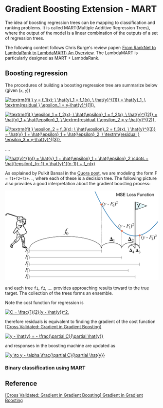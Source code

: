 
# Gradient Boosting Extension - MART


Tne idea of boosting regression trees can be mapping to classification and ranking problems. It is called MART(Multiple Additive Regression Trees), where the output of the model is a linear combination of the outputs of a set of regression trees.

The following content follows Chris Burge's review paper: [From RankNet to LambdaRank to LambdaMART: An Overview](https://www.microsoft.com/en-us/research/uploads/prod/2016/02/MSR-TR-2010-82.pdf). The LambdaMART is particularly designed as MART + LambdaRank.

## Boosting regression

The procedures of building a boosting regression tree are summarize below (given (`x`, `y`))

<a href="https://www.codecogs.com/eqnedit.php?latex=\textrm{fit&space;}&space;y&space;=&space;f_1(x);&space;\&space;\hat{y}_1&space;=&space;f_1(x),&space;\&space;\hat{y}^{(1)}&space;=&space;\hat{y}_1,&space;\&space;\textrm{residual&space;}&space;\epsilon_1&space;=&space;y-\hat{y}^{(1)}," target="_blank"><img src="https://latex.codecogs.com/gif.latex?\textrm{fit&space;}&space;y&space;=&space;f_1(x);&space;\&space;\hat{y}_1&space;=&space;f_1(x),&space;\&space;\hat{y}^{(1)}&space;=&space;\hat{y}_1,&space;\&space;\textrm{residual&space;}&space;\epsilon_1&space;=&space;y-\hat{y}^{(1)}," title="\textrm{fit } y = f_1(x); \ \hat{y}_1 = f_1(x), \ \hat{y}^{(1)} = \hat{y}_1, \ \textrm{residual } \epsilon_1 = y-\hat{y}^{(1)}," /></a>


<a href="https://www.codecogs.com/eqnedit.php?latex=\textrm{fit&space;}&space;\epsilon_1&space;=&space;f_2(x);&space;\&space;\hat{\epsilon}_1&space;=&space;f_2(x),&space;\&space;\hat{y}^{(2)}&space;=&space;\hat{y}_1&space;&plus;&space;\hat{\epsilon}_1,&space;\&space;\textrm{residual&space;}&space;\epsilon_2&space;=&space;y-\hat{y}^{(2)}," target="_blank"><img src="https://latex.codecogs.com/gif.latex?\textrm{fit&space;}&space;\epsilon_1&space;=&space;f_2(x);&space;\&space;\hat{\epsilon}_1&space;=&space;f_2(x),&space;\&space;\hat{y}^{(2)}&space;=&space;\hat{y}_1&space;&plus;&space;\hat{\epsilon}_1,&space;\&space;\textrm{residual&space;}&space;\epsilon_2&space;=&space;y-\hat{y}^{(2)}," title="\textrm{fit } \epsilon_1 = f_2(x); \ \hat{\epsilon}_1 = f_2(x), \ \hat{y}^{(2)} = \hat{y}_1 + \hat{\epsilon}_1, \ \textrm{residual } \epsilon_2 = y-\hat{y}^{(2)}," /></a>

<a href="https://www.codecogs.com/eqnedit.php?latex=\textrm{fit&space;}&space;\epsilon_2&space;=&space;f_3(x);&space;\&space;\hat{\epsilon}_2&space;=&space;f_3(x),&space;\&space;\hat{y}^{(3)}&space;=&space;\hat{y}_1&space;&plus;&space;\hat{\epsilon}_1&space;&plus;&space;\hat{\epsilon}_2,&space;\&space;\textrm{residual&space;}&space;\epsilon_3&space;=&space;y-\hat{y}^{(3)}," target="_blank"><img src="https://latex.codecogs.com/gif.latex?\textrm{fit&space;}&space;\epsilon_2&space;=&space;f_3(x);&space;\&space;\hat{\epsilon}_2&space;=&space;f_3(x),&space;\&space;\hat{y}^{(3)}&space;=&space;\hat{y}_1&space;&plus;&space;\hat{\epsilon}_1&space;&plus;&space;\hat{\epsilon}_2,&space;\&space;\textrm{residual&space;}&space;\epsilon_3&space;=&space;y-\hat{y}^{(3)}," title="\textrm{fit } \epsilon_2 = f_3(x); \ \hat{\epsilon}_2 = f_3(x), \ \hat{y}^{(3)} = \hat{y}_1 + \hat{\epsilon}_1 + \hat{\epsilon}_2, \ \textrm{residual } \epsilon_3 = y-\hat{y}^{(3)}," /></a>

....


<a href="https://www.codecogs.com/eqnedit.php?latex=\hat{y}^{(n)}&space;=&space;\hat{y}_1&space;&plus;&space;\hat{\epsilon}_1&space;&plus;&space;\hat{\epsilon}_2&space;\cdots&space;&plus;&space;\hat{\epsilon}_{n-1}&space;=&space;\hat{y}^{(n-1)}&space;&plus;&space;f_n(x)" target="_blank"><img src="https://latex.codecogs.com/gif.latex?\hat{y}^{(n)}&space;=&space;\hat{y}_1&space;&plus;&space;\hat{\epsilon}_1&space;&plus;&space;\hat{\epsilon}_2&space;\cdots&space;&plus;&space;\hat{\epsilon}_{n-1}&space;=&space;\hat{y}^{(n-1)}&space;&plus;&space;f_n(x)" title="\hat{y}^{(n)} = \hat{y}_1 + \hat{\epsilon}_1 + \hat{\epsilon}_2 \cdots + \hat{\epsilon}_{n-1} = \hat{y}^{(n-1)} + f_n(x)" /></a>

As explained by Pulkit Bansal in the [Quora post](https://www.quora.com/What-is-an-intuitive-explanation-of-Gradient-Boosting), we are modeling the form F = `f1+f2+f3+..`,  where each of these is a decision tree. The following picture also provides a good interpretation about the gradient boosting process:

![](images/golf.png)

and each tree `f1`, `f2`, .... provides approaching results toward to the true target. The collection of the trees forms an ensemble.

Note the cost function for regression is 

<a href="https://www.codecogs.com/eqnedit.php?latex=C&space;=&space;\frac{1}{2}(y&space;-&space;\hat{y})^2," target="_blank"><img src="https://latex.codecogs.com/gif.latex?C&space;=&space;\frac{1}{2}(y&space;-&space;\hat{y})^2," title="C = \frac{1}{2}(y - \hat{y})^2," /></a>

therefore residuals is equivalent to finding the gradient of the cost function [[Cross Validated: Gradient in Gradient Boosting]][Gradient in Gradient Boosting]

<a href="https://www.codecogs.com/eqnedit.php?latex=y&space;-&space;\hat{y}&space;=&space;-&space;\frac{\partial&space;C}{\partial&space;\hat{y}}" target="_blank"><img src="https://latex.codecogs.com/gif.latex?y&space;-&space;\hat{y}&space;=&space;-&space;\frac{\partial&space;C}{\partial&space;\hat{y}}" title="y - \hat{y} = - \frac{\partial C}{\partial \hat{y}}" /></a>

and responses in the boosting machine are updated as 

<a href="https://www.codecogs.com/eqnedit.php?latex=y&space;\to&space;y&space;-&space;\alpha&space;\frac{\partial&space;C}{\partial&space;\hat{y}}" target="_blank"><img src="https://latex.codecogs.com/gif.latex?y&space;\to&space;y&space;-&space;\alpha&space;\frac{\partial&space;C}{\partial&space;\hat{y}}" title="y \to y - \alpha \frac{\partial C}{\partial \hat{y}}" /></a>


### Binary classification using MART











 




## Reference






[Gradient in Gradient Boosting]: https://stats.stackexchange.com/questions/338658/gradient-in-gradient-boosting/340376#340376
[[Cross Validated: Gradient in Gradient Boosting] Gradient in Gradient Boosting](https://stats.stackexchange.com/questions/338658/gradient-in-gradient-boosting/340376#340376)








